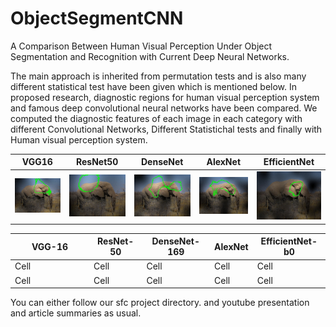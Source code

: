 # ObjectSegmentCNN

A Comparison Between Human Visual Perception Under Object Segmentation and
Recognition with Current Deep Neural Networks.

The main approach is inherited from permutation tests and is also many different statistical test have been given which is mentioned below.
In proposed research, diagnostic regions for human visual perception system and famous deep convolutional neural networks have been compared.
We computed the diagnostic features of each image in each category with different Convolutional Networks, Different Statistichal tests and finally with Human visual perception system.


VGG16                      |  ResNet50                 | DenseNet               |  AlexNet                  |  EfficientNet         |
:-------------------------:|:-------------------------:|:-------------------------:|:-------------------------:|:-------------------------:|
![](images/VGG.jpg)        |![](images/RES.jpg)        |![](images/DNS.jpg)        |![](images/ALX.jpg)        |![](images/EFF.jpg)        |


<!-- HTML Code: Place this code in the document's body (between the 'body' tags) where the table should appear -->
<table style="table-layout: fixed; width: 100%;">
  <thead>
    <tr>
      <th>VGG-16</th>
      <th>ResNet-50</th>
      <th>DenseNet-169</th>
      <th>AlexNet</th>
      <th>EfficientNet-b0</th>
    </tr>
  </thead>
  <tbody>
    <tr>
      <td style="width:25%;">Cell</td>
      <td>Cell</td>
      <td>Cell</td>
      <td>Cell</td>
      <td>Cell</td>
    </tr>
    <tr>
      <td>Cell</td>
      <td>Cell</td>
      <td>Cell</td>
      <td>Cell</td>
      <td>Cell</td>
    </tr>
  </tbody>
</table>
<!-- Codes by Quackit.com -->



You can either follow our sfc project directory.
and youtube presentation and article summaries as usual.
